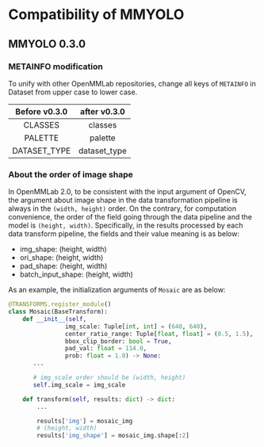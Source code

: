 # Compatibility of MMYOLO

## MMYOLO 0.3.0

### METAINFO modification

To unify with other OpenMMLab repositories, change all keys of `METAINFO` in Dataset from upper case to lower case.

| Before v0.3.0 | after v0.3.0 |
| :-----------: | :----------: |
|    CLASSES    |   classes    |
|    PALETTE    |   palette    |
| DATASET_TYPE  | dataset_type |

### About the order of image shape

In OpenMMLab 2.0, to be consistent with the input argument of OpenCV, the argument about image shape in the data transformation pipeline is always in the `(width, height)` order. On the contrary, for computation convenience, the order of the field going through the data pipeline and the model is `(height, width)`. Specifically, in the results processed by each data transform pipeline, the fields and their value meaning is as below:

- img_shape: (height, width)
- ori_shape: (height, width)
- pad_shape: (height, width)
- batch_input_shape: (height, width)

As an example, the initialization arguments of `Mosaic` are as below:

```python
@TRANSFORMS.register_module()
class Mosaic(BaseTransform):
    def __init__(self,
                img_scale: Tuple[int, int] = (640, 640),
                center_ratio_range: Tuple[float, float] = (0.5, 1.5),
                bbox_clip_border: bool = True,
                pad_val: float = 114.0,
                prob: float = 1.0) -> None:
       ...

       # img_scale order should be (width, height)
       self.img_scale = img_scale

    def transform(self, results: dict) -> dict:
        ...

        results['img'] = mosaic_img
        # (height, width)
        results['img_shape'] = mosaic_img.shape[:2]
```
